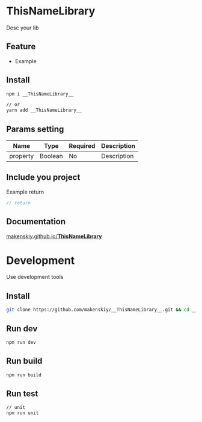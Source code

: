 
# __ThisNameLibrary__

Desc your lib

## Feature

 - Example

## Install

```bash
npm i __ThisNameLibrary__

// or
yarn add __ThisNameLibrary__
```

## Params setting

| Name  | Type | Required | Description
| ------------- | ------------- | ------------- | ------------- |
| property  | Boolean  | No  | Description |

## Include you project

Example return
```js
// return
```

## Documentation

[makenskiy.github.io/__ThisNameLibrary__](https://makenskiy.github.io/__ThisNameLibrary__/)

# Development

Use development tools

## Install

```bash
git clone https://github.com/makenskiy/__ThisNameLibrary__.git && cd __ThisNameLibrary__ && npm i
```

## Run dev
```bash
npm run dev
```

## Run build
```bash
npm run build
```

## Run test
```bash
// unit
npm run unit
```
